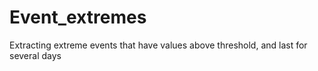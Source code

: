 # Event_extremes
Extracting extreme events that have values above threshold, and last for several days
